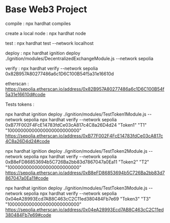 # **Base Web3 Project**

compile : npx hardhat compiles

create a local node : npx hardhat node

test : npx hardhat test --network localhost

deploy : 
npx hardhat ignition deploy ./ignition/modules/DecentralizedExchangeModule.js --network sepolia

verify : 
npx hardhat verify --network sepolia 0x82B957A80277486a6c1D6C100B54f5a31e16610d

etherscan : https://sepolia.etherscan.io/address/0x82B957A80277486a6c1D6C100B54f5a31e16610d#code

Tests tokens : 

npx hardhat ignition deploy ./ignition/modules/TestToken1Module.js --network sepolia
npx hardhat verify --network sepolia 0xB77F002F4FcE14783fdCe03cA817c4C8a26D4d24 "Token1" "T1" "10000000000000000000000000"
https://sepolia.etherscan.io/address/0xB77F002F4FcE14783fdCe03cA817c4C8a26D4d24#code

npx hardhat ignition deploy ./ignition/modules/TestToken2Module.js --network sepolia
npx hardhat verify --network sepolia 0xB8eFD86853694b5C726Ba2bb83d7867047a0Ea11 "Token2" "T2" "10000000000000000000000000"
https://sepolia.etherscan.io/address/0xB8eFD86853694b5C726Ba2bb83d7867047a0Ea11#code

npx hardhat ignition deploy ./ignition/modules/TestToken3Module.js --network sepolia
npx hardhat verify --network sepolia 0x04eA28993Ecd7AB8C463cC2C11ed380484Fb7e69 "Token3" "T3" "10000000000000000000000000"
https://sepolia.etherscan.io/address/0x04eA28993Ecd7AB8C463cC2C11ed380484Fb7e69#code
